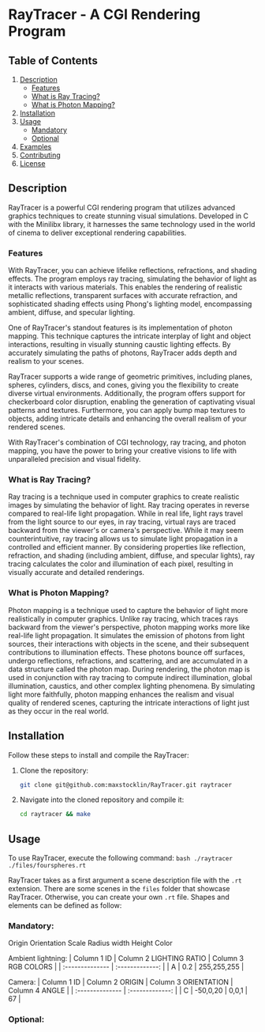 # RayTracer - A CGI Rendering Program

## Table of Contents
1. [Description](#description)
    * [Features](#features)
    * [What is Ray Tracing?](#what-is-ray-tracing)
    * [What is Photon Mapping?](#what-is-photon-mapping)
2. [Installation](#installation)
3. [Usage](#usage)
    * [Mandatory](#mandatory)
    * [Optional](#optional)
5. [Examples](#examples)
6. [Contributing](#contributing)
7. [License](#license)

## Description

RayTracer is a powerful CGI rendering program that utilizes advanced graphics techniques to create stunning visual simulations. Developed in C with the Minilibx library, it harnesses the same technology used in the world of cinema to deliver exceptional rendering capabilities.

### Features

With RayTracer, you can achieve lifelike reflections, refractions, and shading effects. The program employs ray tracing, simulating the behavior of light as it interacts with various materials. This enables the rendering of realistic metallic reflections, transparent surfaces with accurate refraction, and sophisticated shading effects using Phong's lighting model, encompassing ambient, diffuse, and specular lighting.

One of RayTracer's standout features is its implementation of photon mapping. This technique captures the intricate interplay of light and object interactions, resulting in visually stunning caustic lighting effects. By accurately simulating the paths of photons, RayTracer adds depth and realism to your scenes.

RayTracer supports a wide range of geometric primitives, including planes, spheres, cylinders, discs, and cones, giving you the flexibility to create diverse virtual environments. Additionally, the program offers support for checkerboard color disruption, enabling the generation of captivating visual patterns and textures. Furthermore, you can apply bump map textures to objects, adding intricate details and enhancing the overall realism of your rendered scenes.

With RayTracer's combination of CGI technology, ray tracing, and photon mapping, you have the power to bring your creative visions to life with unparalleled precision and visual fidelity.

### What is Ray Tracing?

Ray tracing is a technique used in computer graphics to create realistic images by simulating the behavior of light. Ray tracing operates in reverse compared to real-life light propagation. While in real life, light rays travel from the light source to our eyes, in ray tracing, virtual rays are traced backward from the viewer's or camera's perspective. While it may seem counterintuitive, ray tracing allows us to simulate light propagation in a controlled and efficient manner. By considering properties like reflection, refraction, and shading (including ambient, diffuse, and specular lights), ray tracing calculates the color and illumination of each pixel, resulting in visually accurate and detailed renderings.

### What is Photon Mapping?

Photon mapping is a technique used to capture the behavior of light more realistically in computer graphics. Unlike ray tracing, which traces rays backward from the viewer's perspective, photon mapping works more like real-life light propagation. It simulates the emission of photons from light sources, their interactions with objects in the scene, and their subsequent contributions to illumination effects. These photons bounce off surfaces, undergo reflections, refractions, and scattering, and are accumulated in a data structure called the photon map. During rendering, the photon map is used in conjunction with ray tracing to compute indirect illumination, global illumination, caustics, and other complex lighting phenomena. By simulating light more faithfully, photon mapping enhances the realism and visual quality of rendered scenes, capturing the intricate interactions of light just as they occur in the real world.

## Installation

Follow these steps to install and compile the RayTracer:

1. Clone the repository:
    ```bash
    git clone git@github.com:maxstocklin/RayTracer.git raytracer
    ```
2. Navigate into the cloned repository and compile it:
    ```bash
    cd raytracer && make
    ```
## Usage

To use RayTracer, execute the following command:
    ```bash
   ./raytracer ./files/fourspheres.rt
    ```

RayTracer takes as a first argument a scene description file with the ```.rt``` extension. There are some scenes in the ```files``` folder that showcase RayTracer. Otherwise, you can create your own ```.rt``` file.
Shapes and elements can be defined as follow:

### Mandatory:
Origin	Orientation	Scale	Radius	width	Height	Color

Ambient lightning:
| Column 1 ID | Column 2 LIGHTING RATIO | Column 3 RGB COLORS |
| :-------------- | :-------------: |
| A    | 0.2 | 255,255,255 | 

Camera:
| Column 1 ID | Column 2 ORIGIN | Column 3 ORIENTATION | Column 4 ANGLE |
| :-------------- | :-------------: |
| C    | -50,0,20 | 0,0,1 | 67 |

### Optional:

